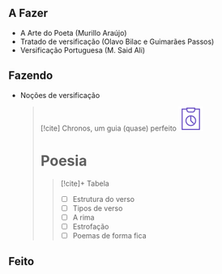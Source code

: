 ## A Fazer
- A Arte do Poeta (Murillo Araújo)  
- Tratado de versificação (Olavo Bilac e Guimarães Passos)  
- Versificação Portuguesa (M. Said Ali)  

## Fazendo
- Noções de versificação  
  > [!cite] Chronos, um guia (quase) perfeito
  > ![image](.attachments/b2fd7590c0525b35c9718d836807c55484cd9317.svg)
  > # Poesia
  > >  [!cite]+ Tabela
  > > - [ ]  Estrutura do verso 
  > > - [ ]  Tipos de verso
  > > - [ ]  A rima
  > > - [ ]  Estrofação
  > > - [ ]  Poemas de forma fica
  
  

## Feito